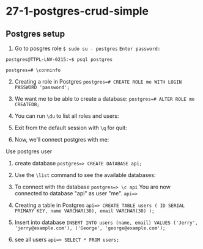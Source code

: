 # 27-1-postgres-crud-simple


## Postgres setup

1. Go to posgres role
`$ sudo su - postgres`
`Enter password:`

`postgres@TTPL-LNV-0215:~$ psql postgres`

`postgres=# \conninfo`

2. Creating a role in Postgres
`postgres=# CREATE ROLE me WITH LOGIN PASSWORD 'password';`

3. We want me to be able to create a database:
`postgres=# ALTER ROLE me CREATEDB;`

4. You can run `\du` to list all roles and users:
    
5. Exit from the default session with `\q` for quit:

6. Now, we’ll connect postgres with me:

Use postgres user

1. create database
    `postgres=> CREATE DATABASE api;`
2. Use the `\list` command to see the available databases:
3. To connect with the database
   `postgres=> \c api`
    You are now connected to database "api" as user "me".
    `api=>`
4. Creating a table in Postgres
    `api=>
CREATE TABLE users (
  ID SERIAL PRIMARY KEY,
  name VARCHAR(30),
  email VARCHAR(30)
);`
5. Insert into database
    `INSERT INTO users (name, email)
  VALUES ('Jerry', 'jerry@example.com'), ('George', 'george@example.com');`

6. see all users
    `api=> SELECT * FROM users;`
